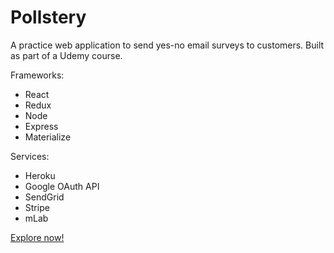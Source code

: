 # Pollstery

A practice web application to send yes-no email surveys to customers. Built as part of a Udemy course.

Frameworks:
* React
* Redux
* Node
* Express
* Materialize

Services:
* Heroku
* Google OAuth API
* SendGrid
* Stripe
* mLab

[Explore now!](https://limitless-mountain-78334.herokuapp.com/)
